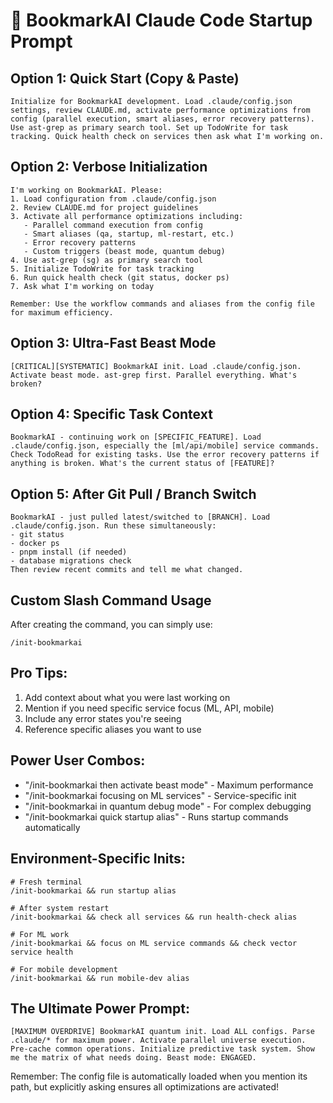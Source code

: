 # 🚀 BookmarkAI Claude Code Startup Prompt

## Option 1: Quick Start (Copy & Paste)
```
Initialize for BookmarkAI development. Load .claude/config.json settings, review CLAUDE.md, activate performance optimizations from config (parallel execution, smart aliases, error recovery patterns). Use ast-grep as primary search tool. Set up TodoWrite for task tracking. Quick health check on services then ask what I'm working on.
```

## Option 2: Verbose Initialization
```
I'm working on BookmarkAI. Please:
1. Load configuration from .claude/config.json
2. Review CLAUDE.md for project guidelines
3. Activate all performance optimizations including:
   - Parallel command execution from config
   - Smart aliases (qa, startup, ml-restart, etc.)
   - Error recovery patterns
   - Custom triggers (beast mode, quantum debug)
4. Use ast-grep (sg) as primary search tool
5. Initialize TodoWrite for task tracking
6. Run quick health check (git status, docker ps)
7. Ask what I'm working on today

Remember: Use the workflow commands and aliases from the config file for maximum efficiency.
```

## Option 3: Ultra-Fast Beast Mode
```
[CRITICAL][SYSTEMATIC] BookmarkAI init. Load .claude/config.json. Activate beast mode. ast-grep first. Parallel everything. What's broken?
```

## Option 4: Specific Task Context
```
BookmarkAI - continuing work on [SPECIFIC_FEATURE]. Load .claude/config.json, especially the [ml/api/mobile] service commands. Check TodoRead for existing tasks. Use the error recovery patterns if anything is broken. What's the current status of [FEATURE]?
```

## Option 5: After Git Pull / Branch Switch
```
BookmarkAI - just pulled latest/switched to [BRANCH]. Load .claude/config.json. Run these simultaneously:
- git status
- docker ps  
- pnpm install (if needed)
- database migrations check
Then review recent commits and tell me what changed.
```

## Custom Slash Command Usage
After creating the command, you can simply use:
```
/init-bookmarkai
```

## Pro Tips:
1. Add context about what you were last working on
2. Mention if you need specific service focus (ML, API, mobile)
3. Include any error states you're seeing
4. Reference specific aliases you want to use

## Power User Combos:
- "/init-bookmarkai then activate beast mode" - Maximum performance
- "/init-bookmarkai focusing on ML services" - Service-specific init
- "/init-bookmarkai in quantum debug mode" - For complex debugging
- "/init-bookmarkai quick startup alias" - Runs startup commands automatically

## Environment-Specific Inits:
```
# Fresh terminal
/init-bookmarkai && run startup alias

# After system restart  
/init-bookmarkai && check all services && run health-check alias

# For ML work
/init-bookmarkai && focus on ML service commands && check vector service health

# For mobile development
/init-bookmarkai && run mobile-dev alias
```

## The Ultimate Power Prompt:
```
[MAXIMUM OVERDRIVE] BookmarkAI quantum init. Load ALL configs. Parse .claude/* for maximum power. Activate parallel universe execution. Pre-cache common operations. Initialize predictive task system. Show me the matrix of what needs doing. Beast mode: ENGAGED.
```

Remember: The config file is automatically loaded when you mention its path, but explicitly asking ensures all optimizations are activated!